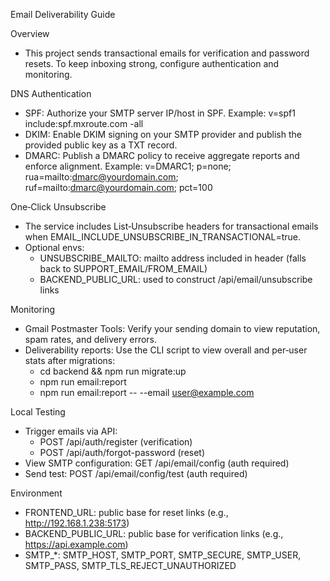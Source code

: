 Email Deliverability Guide

Overview
- This project sends transactional emails for verification and password resets. To keep inboxing strong, configure authentication and monitoring.

DNS Authentication
- SPF: Authorize your SMTP server IP/host in SPF. Example: v=spf1 include:spf.mxroute.com -all
- DKIM: Enable DKIM signing on your SMTP provider and publish the provided public key as a TXT record.
- DMARC: Publish a DMARC policy to receive aggregate reports and enforce alignment. Example: v=DMARC1; p=none; rua=mailto:dmarc@yourdomain.com; ruf=mailto:dmarc@yourdomain.com; pct=100

One‑Click Unsubscribe
- The service includes List‑Unsubscribe headers for transactional emails when EMAIL_INCLUDE_UNSUBSCRIBE_IN_TRANSACTIONAL=true.
- Optional envs:
  - UNSUBSCRIBE_MAILTO: mailto address included in header (falls back to SUPPORT_EMAIL/FROM_EMAIL)
  - BACKEND_PUBLIC_URL: used to construct /api/email/unsubscribe links

Monitoring
- Gmail Postmaster Tools: Verify your sending domain to view reputation, spam rates, and delivery errors.
- Deliverability reports: Use the CLI script to view overall and per‑user stats after migrations:
  - cd backend && npm run migrate:up
  - npm run email:report
  - npm run email:report -- --email user@example.com

Local Testing
- Trigger emails via API:
  - POST /api/auth/register (verification)
  - POST /api/auth/forgot-password (reset)
- View SMTP configuration: GET /api/email/config (auth required)
- Send test: POST /api/email/config/test (auth required)

Environment
- FRONTEND_URL: public base for reset links (e.g., http://192.168.1.238:5173)
- BACKEND_PUBLIC_URL: public base for verification links (e.g., https://api.example.com)
- SMTP_*: SMTP_HOST, SMTP_PORT, SMTP_SECURE, SMTP_USER, SMTP_PASS, SMTP_TLS_REJECT_UNAUTHORIZED

